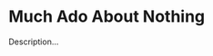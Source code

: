 <!-- ======================================================================
--- Search engine
title:          Much Ado About Nothing
keywords:       much, ado, nothing, comedy
description:    Much Ado About Nothing by William Shakespeare.
--- Menu system
order:          100
text:           Much Ado About Nothing
hidden:         false
umbel:          false
--- Page properties
id:             
document:       
layout:         layout-2-left
$-left:         play-list
======================================================================= -->

# Much Ado About Nothing

Description...
